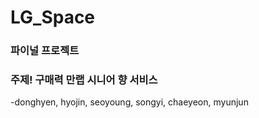 # LG_Space

### 파이널 프로젝트
### 주제! 구매력 만랩 시니어 향 서비스

-donghyen,
hyojin,
seoyoung,
songyi,
chaeyeon,
myunjun

